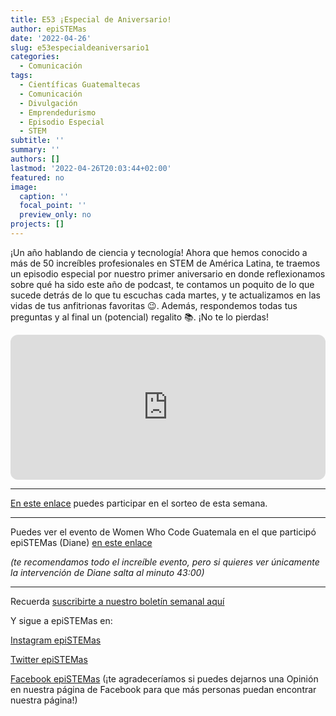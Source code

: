 ```yaml
---
title: E53 ¡Especial de Aniversario!
author: epiSTEMas
date: '2022-04-26'
slug: e53especialdeaniversario1
categories:
  - Comunicación
tags:
  - Científicas Guatemaltecas
  - Comunicación
  - Divulgación
  - Emprendedurismo
  - Episodio Especial
  - STEM
subtitle: ''
summary: ''
authors: []
lastmod: '2022-04-26T20:03:44+02:00'
featured: no
image:
  caption: ''
  focal_point: ''
  preview_only: no
projects: []
---
```


¡Un año hablando de ciencia y tecnología! Ahora que hemos conocido a más de 50 increíbles profesionales en STEM de América Latina, te traemos un episodio especial por nuestro primer aniversario en donde reflexionamos sobre qué ha sido este año de podcast, te contamos un poquito de lo que sucede detrás de lo que tu escuchas cada martes, y te actualizamos en las vidas de tus anfitrionas favoritas 😉. Además, respondemos todas tus preguntas y al final un (potencial) regalito 📚. ¡No te lo pierdas!

<iframe style="border-radius:12px" src="https://open.spotify.com/embed/episode/0jEkVHg3xTwCJ4THPuNnaD?utm_source=generator&theme=0" width="100%" height="232" frameBorder="0" allowfullscreen="" allow="autoplay; clipboard-write; encrypted-media; fullscreen; picture-in-picture"></iframe>

- - - - -

[En este enlace](https://www.instagram.com/p/CcyOZuJuJ_d/?utm_source=ig_web_copy_link) puedes participar en el sorteo de esta semana.

- - - - -

Puedes ver el evento de Women Who Code Guatemala en el que participó epiSTEMas (Diane) [en este enlace](https://www.youtube.com/watch?v=p5m9D_FnUlQ)

*(te recomendamos todo el increíble evento, pero si quieres ver únicamente la intervención de Diane salta al minuto 43:00)* 

- - - - -

Recuerda [suscribirte a nuestro boletín semanal aquí](http://eepurl.com/hyEnr1)

Y sigue a epiSTEMas en:

[Instagram epiSTEMas](https://www.instagram.com/epistemas/)  

[Twitter epiSTEMas](https://twitter.com/epiSTEMas_Pod)

[Facebook epiSTEMas](https://www.facebook.com/epiSTEMasPod) (¡te agradeceríamos si puedes dejarnos una Opinión en nuestra página de Facebook para que más personas puedan encontrar nuestra página!)


